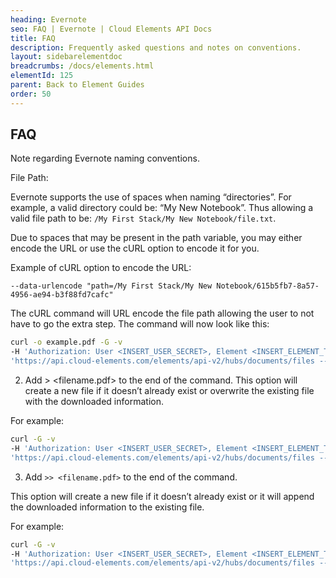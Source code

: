 ```yaml
---
heading: Evernote
seo: FAQ | Evernote | Cloud Elements API Docs
title: FAQ
description: Frequently asked questions and notes on conventions.
layout: sidebarelementdoc
breadcrumbs: /docs/elements.html
elementId: 125
parent: Back to Element Guides
order: 50
---
```


## FAQ

Note regarding Evernote naming conventions.

File Path:

Evernote supports the use of spaces when naming “directories”. For example, a valid directory could be: “My New Notebook”. Thus allowing a valid file path to be: `/My First Stack/My New Notebook/file.txt`.

Due to spaces that may be present in the path variable, you may either encode the URL or use the cURL option to encode it for you.

Example of cURL option to encode the URL:

`--data-urlencode "path=/My First Stack/My New Notebook/615b5fb7-8a57-4956-ae94-b3f88fd7cafc"`

The cURL command will URL encode the file path allowing the user to not have to go the extra step. The command will now look like this:

```bash
curl -o example.pdf -G -v
-H 'Authorization: User <INSERT_USER_SECRET>, Element <INSERT_ELEMENT_TOKEN>'
'https://api.cloud-elements.com/elements/api-v2/hubs/documents/files --data-urlencode "path=/My First Stack/My New Notebook/615b5fb7-8a57-4956-ae94-b3f88fd7cafc"'
```

2. Add > <filename.pdf> to the end of the command.
This option will create a new file if it doesn’t already exist or overwrite the existing file with the downloaded information.

For example:

```bash
curl -G -v
-H 'Authorization: User <INSERT_USER_SECRET>, Element <INSERT_ELEMENT_TOKEN>'
'https://api.cloud-elements.com/elements/api-v2/hubs/documents/files --data-urlencode "path=/My First Stack/My New Notebook/615b5fb7-8a57-4956-ae94-b3f88fd7cafc" > example.pdf'
```

3. Add `>> <filename.pdf>` to the end of the command.

This option will create a new file if it doesn’t already exist or it will append the downloaded information to the existing file.

For example:

```bash
curl -G -v
-H 'Authorization: User <INSERT_USER_SECRET>, Element <INSERT_ELEMENT_TOKEN>'
'https://api.cloud-elements.com/elements/api-v2/hubs/documents/files --data-urlencode "path=/My First Stack/My New Notebook/615b5fb7-8a57-4956-ae94-b3f88fd7cafc" >> example.pdf'
```
